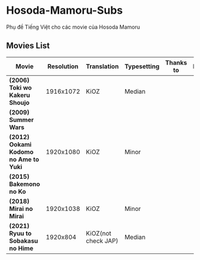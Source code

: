 # Hosoda-Mamoru-Subs
Phụ đề Tiếng Việt cho các movie của Hosoda Mamoru

## Movies List

|**Movie**|**Resolution**|**Translation**|**Typesetting**|**Thanks to**|**BDRip**|**Note**|
|--------|--------|--------|--------|--------|--------|--------|
|**(2006) Toki wo Kakeru Shoujo**|1916x1072|KiOZ|Median|||
|**(2009) Summer Wars**||||||
|**(2012) Ookami Kodomo no Ame to Yuki**|1920x1080|KiOZ|Minor|||
|**(2015) Bakemono no Ko**||||||
|**(2018) Mirai no Mirai**|1920x1038|KiOZ|Minor|||
|**(2021) Ryuu to Sobakasu no Hime**|1920x804|KiOZ(not check JAP)|Median|||
